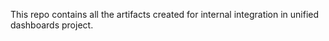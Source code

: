 This repo contains all the artifacts created for internal integration in unified dashboards project.
